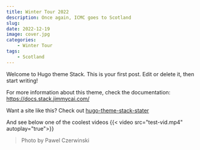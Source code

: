```yaml
---
title: Winter Tour 2022
description: Once again, ICMC goes to Scotland
slug: 
date: 2022-12-19
image: cover.jpg
categories:
    - Winter Tour
tags:
    - Scotland
---
```


Welcome to Hugo theme Stack. This is your first post. Edit or delete it, then start writing!

For more information about this theme, check the documentation: https://docs.stack.jimmycai.com/

Want a site like this? Check out [hugo-theme-stack-stater](https://github.com/CaiJimmy/hugo-theme-stack-starter)

And see below one of the coolest videos
{{< video src="test-vid.mp4" autoplay="true">}}

> Photo by Pawel Czerwinski